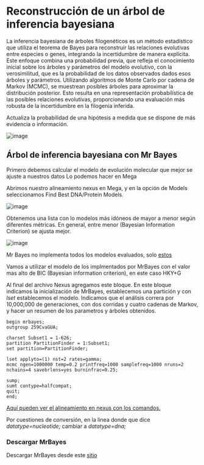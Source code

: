 # Reconstrucción de un árbol de inferencia bayesiana 

La inferencia bayesiana de árboles filogenéticos es un método estadístico que utiliza el teorema de Bayes para reconstruir 
las relaciones evolutivas entre especies o genes, integrando la incertidumbre de manera explícita. Este enfoque combina 
una probabilidad previa, que refleja el conocimiento inicial sobre los árboles y parámetros del modelo evolutivo, con
la verosimilitud, que es la probabilidad de los datos observados dados esos árboles y parámetros. Utilizando algoritmos
de Monte Carlo por cadena de Markov (MCMC), se muestrean posibles árboles para aproximar la distribución posterior. 
Esto resulta en una representación probabilística de las posibles relaciones evolutivas, proporcionando una evaluación 
más robusta de la incertidumbre en la filogenia inferida.

Actualiza la probabilidad de una hipótesis a medida que se dispone de más evidencia o información.

![image](https://github.com/ObreroFuturista/phylo_m/assets/32031932/ce8d3053-6d33-43a2-b30e-761427a17b61)

## Árbol de inferencia bayesiana con Mr Bayes

Primero debemos calcular el modelo de evolución molecular que mejor se ajuste a nuestros datos
Lo podemos hacer en Mega

Abrimos nuestro alineamiento nexus en Mega, y en la opción de Models seleccionamos Find Best DNA/Protein Models. 

![image](https://github.com/ObreroFuturista/phylo_m/assets/32031932/b81b277e-11fa-4c9a-9731-dfb8a61f35fd)

Obtenemos una lista con lo modelos más idóneos de mayor a menor según diferentes métricas. En general, entre menor  (Bayesian Information Criterion) se ajusta mejor. 

![image](https://github.com/ObreroFuturista/phylo_m/assets/32031932/7242d69e-7dc9-4b62-9bae-111627b2ca06)


Mr Bayes no implementa todos los modelos evaluados, solo [estos](archivos/mr_bayes.modelos.txt)

Vamos a utilizar el modelo de los implmentados por MrBayes con el valor mas alto de BIC (Bayesian information criterion), en este caso HKY+G

Al final del archivo Nexus agregamos este bloque. En este bloque indicamos la inicialización de MrBayes, establecemos una partición y con *lset* establecemos el modelo. Indicamos que 
el análisis correra por 10,000,000 de generaciones, con dos corridas y cuatro cadenas de Markov, y hacer un resumen de los parametros y árboles obtenidos. 

	begin mrbayes;
	outgroup 259CvaGUA;

	charset Subset1 = 1-626;
	partition PartitionFinder = 1:Subset1;
	set partition=PartitionFinder;

	lset applyto=(1) nst=2 rates=gamma;         
	mcmc ngen=1000000 temp=0.2 printfreq=1000 samplefreq=1000 nruns=2 nchains=4 savebrlens=yes burninfrac=0.25;

	sump;
	sumt contype=halfcompat;
	quit;
	end;

[Aquí pueden ver el alineamiento en nexus con los comandos.](archivos/COI_Ali_comandos.nexus)

Por cuestiones de conversión, en la linea donde que dice  *datatype=nucleotide;* cambiar a *datatype=dna;*

### Descargar MrBayes 

Descargar MrBayes desde este [sitio](https://nbisweden.github.io/MrBayes/download.html)
